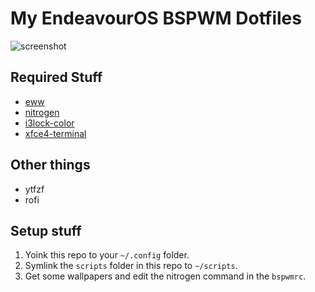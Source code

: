 # My EndeavourOS BSPWM Dotfiles

![screenshot](https://i.imgur.com/ZfRYxWH.png)

## Required Stuff
- [eww](https://github.com/elkowar/eww)
- [nitrogen](https://wiki.archlinux.org/title/nitrogen)
- [i3lock-color](https://github.com/Raymo111/i3lock-color)
- [xfce4-terminal](https://docs.xfce.org/apps/terminal/start)

## Other things
- ytfzf
- rofi

## Setup stuff
1) Yoink this repo to your `~/.config` folder.
2) Symlink the `scripts` folder in this repo to `~/scripts`.
3) Get some wallpapers and edit the nitrogen command in the `bspwmrc`.
